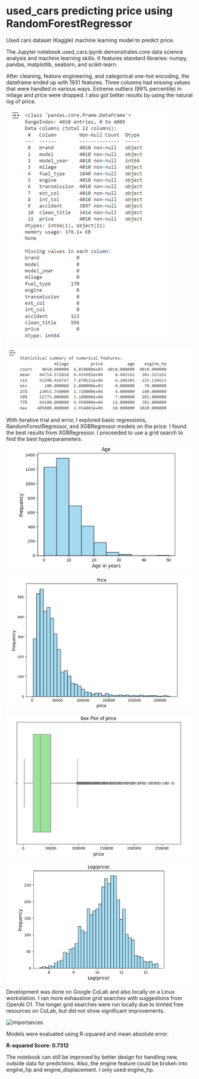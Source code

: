 # used_cars predicting price using RandomForestRegressor
Used cars dataset (Kaggle) machine learning model to predict price.

The Jupyter notebook used_cars.ipynb demonstrates core data science analysis and machine learning skills. It features standard libraries: numpy, pandas, matplotlib, seaborn, and scikit-learn.

After cleaning, feature engineering, and categorical one-hot encoding, the dataframe ended up with 1931 features. Three columns had missing values that were handled in various ways. Extreme outliers (99% percentile) in milage and price were dropped. I also got better results by using the natural log of price.

![info](used-cars-info.png)

![info-2](used-cars-info-2.png)

With iterative trial and error, I explored basic regressions, RandomForestRegressor, and XGBRegressor models on the price. I found the best results from XGBRegressor. I proceeded to use a 
grid search to find the best hyperparameters. 

![age histogram](used-cars-age-histogram.png)

![price histogram](used-cars-price-histogram.png)

![price boxplot](used-cars-price-boxplot.png)

![log(price) histogram](used-cars-log-price-histogram.png)

Development was done on Google CoLab and also locally on a Linux workstation. I ran more exhaustive grid searches with suggestions from OpenAI O1. The longer grid searches were run locally due to limited free resources on CoLab, but did not show significant improvements.

![importances](https://github.com/user-attachments/assets/81467431-3f0c-4d10-80db-810458470716)

Models were evaluated using R-squared and mean absolute error.

**R-squared Score: 0.7312**

The notebook can still be improved by better design for handling new, outside data for predictions. Also, the engine feature could be broken into engine_hp and engine_displacement. I only used engine_hp.




